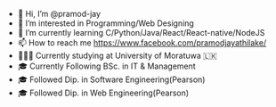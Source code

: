 - 👋 Hi, I’m @pramod-jay
- 👀 I’m interested in Programming/Web Designing
- 🌱 I’m currently learning C/Python/Java/React/React-native/NodeJS
- 📫 How to reach me https://www.facebook.com/pramodjayathilake/
- 👨🏻‍🎓 Currently studying at University of Moratuwa 🇱🇰
- 🎓 Currently Following BSc. in IT & Management
- 🎓 Followed Dip. in Software Engineering(Pearson)
- 🎓 Followed Dip. in Web Engineering(Pearson)
<!---
pramod-jay/pramod-jay is a ✨ special ✨ repository because its `README.md` (this file) appears on your GitHub profile.
You can click the Preview link to take a look at your changes.
--->
